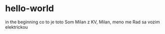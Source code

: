 # hello-world
in the beginning
co to je toto
Som Milan z KV, Milan, meno me
Rad sa vozim elektrickou
